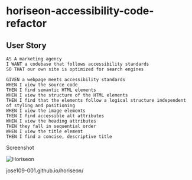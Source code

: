 # horiseon-accessibility-code-refactor

## User Story

```
AS A marketing agency
I WANT a codebase that follows accessibility standards
SO THAT our own site is optimized for search engines
```

```
GIVEN a webpage meets accessibility standards
WHEN I view the source code
THEN I find semantic HTML elements
WHEN I view the structure of the HTML elements
THEN I find that the elements follow a logical structure independent of styling and positioning
WHEN I view the image elements
THEN I find accessible alt attributes
WHEN I view the heading attributes
THEN they fall in sequential order
WHEN I view the title element
THEN I find a concise, descriptive title
```




Screenshot

![Horiseon](https://user-images.githubusercontent.com/77666204/111063161-383e4a80-8501-11eb-95df-8ab018c67195.png)





jose109-001.github.io/horiseon/





